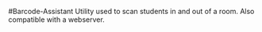 #Barcode-Assistant
Utility used to scan students in and out of a room. Also compatible with a webserver.
